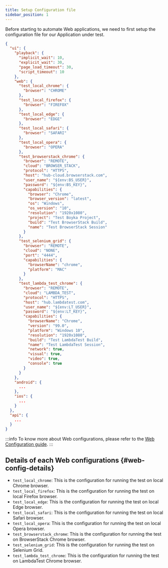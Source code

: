 ```yaml
---
title: Setup Configuration file
sidebar_position: 1
---
```


Before starting to automate Web applications, we need to first setup the configuration file for our Application under test.

```json title="src/test/resources/boyka-config.json"
{
  "ui": {
    "playback": {
      "implicit_wait": 10,
      "explicit_wait": 30,
      "page_load_timeout": 30,
      "script_timeout": 10
    },
    "web": {
      "test_local_chrome": {
        "browser": "CHROME"
      },
      "test_local_firefox": {
        "browser": "FIREFOX"
      },
      "test_local_edge": {
        "browser": "EDGE"
      },
      "test_local_safari": {
        "browser": "SAFARI"
      },
      "test_local_opera": {
        "browser": "OPERA"
      },
      "test_browserstack_chrome": {
        "browser": "REMOTE",
        "cloud": "BROWSER_STACK",
        "protocol": "HTTPS",
        "host": "hub-cloud.browserstack.com",
        "user_name": "${env:BS_USER}",
        "password": "${env:BS_KEY}",
        "capabilities": {
          "browser": "Chrome",
          "browser_version": "latest",
          "os": "Windows",
          "os_version": "10",
          "resolution": "1920x1080",
          "project": "Test Boyka Project",
          "build": "Test BrowserStack Build",
          "name": "Test BrowserStack Session"
        }
      },
      "test_selenium_grid": {
        "browser": "REMOTE",
        "cloud": "NONE",
        "port": "4444",
        "capabilities": {
          "browserName": "chrome",
          "platform": "MAC"
        }
      },
      "test_lambda_test_chrome": {
        "browser": "REMOTE",
        "cloud": "LAMBDA_TEST",
        "protocol": "HTTPS",
        "host": "hub.lambdatest.com",
        "user_name": "${env:LT_USER}",
        "password": "${env:LT_KEY}",
        "capabilities": {
          "browserName": "Chrome",
          "version": "99.0",
          "platform": "Windows 10",
          "resolution": "1920x1080",
          "build": "Test LambdaTest Build",
          "name": "Test LambdaTest Session",
          "network": true,
          "visual": true,
          "video": true,
          "console": true
        }
      }
    },
    "android": {
      ...
    },
    "ios": {
      ...
    }
  },
  "api": {
    ...
  }
}
```

:::info
To know more about Web configurations, please refer to the [Web Configuration guide][web-config].
:::

## Details of each Web configurations {#web-config-details}

- `test_local_chrome`: This is the configuration for running the test on local Chrome browser.
- `test_local_firefox`: This is the configuration for running the test on local Firefox browser.
- `test_local_edge`: This is the configuration for running the test on local Edge browser.
- `test_local_safari`: This is the configuration for running the test on local Safari browser.
- `test_local_opera`: This is the configuration for running the test on local Opera browser.
- `test_browserstack_chrome`: This is the configuration for running the test on BrowserStack Chrome browser.
- `test_selenium_grid`: This is the configuration for running the test on Selenium Grid.
- `test_lambda_test_chrome`: This is the configuration for running the test on LambdaTest Chrome browser.

[web-config]: /docs/guides/configuration#web-config
